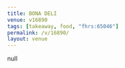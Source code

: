 ```yaml
---
title: BONA DELI
venue: v16890
tags: [takeaway, food, "fhrs:65046"]
permalink: /v/16890/
layout: venue
---
```

null